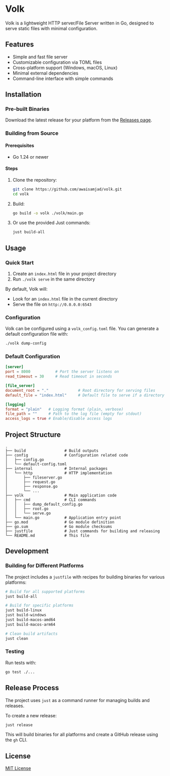 # Volk

Volk is a lightweight HTTP server/File Server written in Go, designed to serve static files with minimal configuration.

## Features

- Simple and fast file server
- Customizable configuration via TOML files
- Cross-platform support (Windows, macOS, Linux)
- Minimal external dependencies
- Command-line interface with simple commands

## Installation

### Pre-built Binaries

Download the latest release for your platform from the [Releases page](https://github.com/awaisamjad/volk/releases).

### Building from Source

#### Prerequisites

- Go 1.24 or newer

#### Steps

1. Clone the repository:

   ```bash
   git clone https://github.com/awaisamjad/volk.git
   cd volk
   ```

2. Build:

   ```bash
   go build -o volk ./volk/main.go
   ```

3. Or use the provided Just commands:

   ```bash
   just build-all
   ```

## Usage

### Quick Start

1. Create an `index.html` file in your project directory
2. Run `./volk serve` in the same directory

By default, Volk will:

- Look for an `index.html` file in the current directory
- Serve the file on `http://0.0.0.0:6543`

### Configuration

Volk can be configured using a `volk_config.toml` file. You can generate a default configuration file with:

```bash
./volk dump-config
```

### Default Configuration

```toml
[server]
port = 8000           # Port the server listens on
read_timeout = 30     # Read timeout in seconds

[file_server]
document_root = "."             # Root directory for serving files
default_file = "index.html"     # Default file to serve if a directory is requested

[logging]
format = "plain"   # Logging format (plain, verbose)
file_path = ""     # Path to the log file (empty for stdout)
access_logs = true # Enable/disable access logs
```

## Project Structure

```
.
├── build                 # Build outputs
├── config                # Configuration related code
│   ├── config.go
│   └── default-config.toml
├── internal              # Internal packages
│   └── http              # HTTP implementation
│       ├── fileserver.go
│       ├── request.go
│       ├── response.go
│       └── ...
├── volk                  # Main application code
│   ├── cmd               # CLI commands
│   │   ├── dump_default_config.go
│   │   ├── root.go
│   │   └── serve.go
│   └── main.go           # Application entry point
├── go.mod                # Go module definition
├── go.sum                # Go module checksums
├── justfile              # Just commands for building and releasing
└── README.md             # This file
```

## Development

### Building for Different Platforms

The project includes a `justfile` with recipes for building binaries for various platforms:

```bash
# Build for all supported platforms
just build-all

# Build for specific platforms
just build-linux
just build-windows
just build-macos-amd64
just build-macos-arm64

# Clean build artifacts
just clean
```

### Testing

Run tests with:

```bash
go test ./...
```

## Release Process

The project uses `just` as a command runner for managing builds and releases.

To create a new release:

```bash
just release
```

This will build binaries for all platforms and create a GitHub release using the `gh` CLI.

## License

[MIT License](LICENSE)
